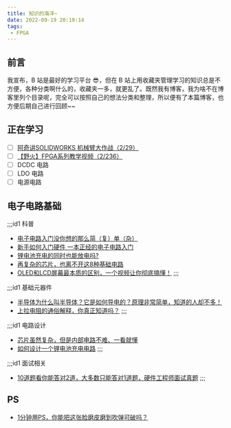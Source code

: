 ```yaml
---
title: 知识的海洋~
date: 2022-09-19 20:19:14
tags: 
 - FPGA
---
```


## 前言
我宣布，B 站是最好的学习平台 😎，但在 B 站上用收藏夹管理学习的知识总是不方便，各种分类啊什么的，收藏夹一多，就更乱了。既然我有博客，我为啥不在博客里列个目录呢，完全可以按照自己的想法分类和整理，所以便有了本篇博客，也方便后期自己进行回顾~~

## 正在学习
- [ ] [阿奇讲SOLIDWORKS 机械臂大作战（2/29）](https://www.bilibili.com/cheese/play/ss865)
- [ ] [【野火】FPGA系列教学视频（2/236）](https://www.bilibili.com/video/BV17z411i7er)
- [ ] DCDC 电路
- [ ] LDO 电路
- [ ] 电源电路

## 电子电路基础
;;;id1 科普
* [电子电路入门没你想的那么简（复）单（杂）](https://www.bilibili.com/video/BV1aa411g76U)
* [新手如何入门硬件 一本正经的电子电路入门](https://www.bilibili.com/video/BV1k3411W7qx)
* [锂电池充电的同时也能放电吗?](https://www.bilibili.com/video/BV1qg411S7VG)
* [再复杂的芯片，也离不开这8种基础电路](https://www.bilibili.com/video/BV1Qr4y1T7b5)
* [OLED和LCD屏幕最本质的区别，一个视频让你彻底搞懂！](https://www.bilibili.com/video/BV1o54y1p7xo)
;;;

;;;id1 基础元器件
* [半导体为什么叫半导体？它是如何导电的？原理非常简单，知道的人却不多！](https://www.bilibili.com/video/BV1FX4y1T7Nz)
* [上拉电阻的通俗解释，你真正知道吗？](https://www.bilibili.com/video/BV1W34y1579U)
;;;

;;;id1 电路设计
* [芯片虽然复杂，但是内部电路不难、一看就懂](https://www.bilibili.com/video/BV1Hv4y1f7wh)
* [如何设计一个锂电池充电电路](https://www.bilibili.com/video/BV1114y1s7SZ)
;;;

;;;id1 面试相关
* [10道题看你能答对2道，大多数只能答对1道题，硬件工程师面试真题](https://www.bilibili.com/video/BV1Qf4y167h6)
;;;

## PS
* [1分钟用PS，你能把这张脸磨皮磨到吹弹可破吗？](https://www.bilibili.com/video/BV1ie4y1o7L6)
